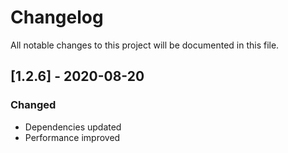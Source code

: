 # Changelog
All notable changes to this project will be documented in this file.

## [1.2.6] - 2020-08-20
### Changed
- Dependencies updated
- Performance improved
